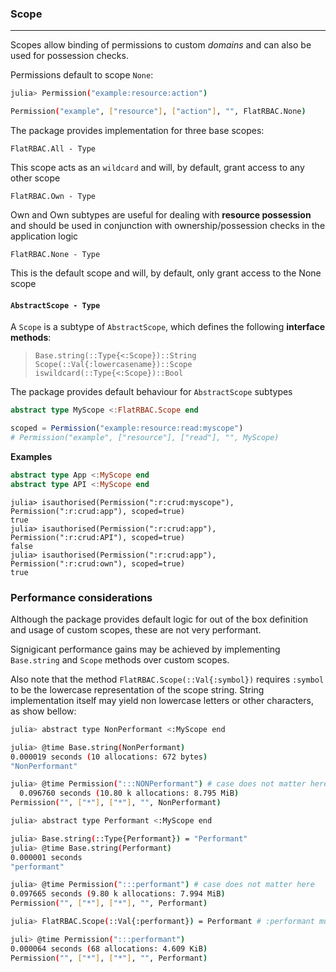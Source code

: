 ### Scope 
----------------

Scopes allow binding of permissions to custom _domains_ and can also be used for possession checks.

Permissions default to scope `None`:
```bash
julia> Permission("example:resource:action")

Permission("example", ["resource"], ["action"], "", FlatRBAC.None)
```

The package provides implementation for three base scopes: 

`FlatRBAC.All - Type`

This scope acts as an `wildcard` and will, by default, grant access to any other scope

`FlatRBAC.Own - Type`

Own and Own subtypes are useful for dealing with **resource possession** and should be used in conjunction with ownership/possession checks in the application logic

`FlatRBAC.None - Type`

This is the default scope and will, by default, only grant access to the None scope

#### `AbstractScope - Type`

A `Scope` is a subtype of `AbstractScope`, which defines the following **interface methods**:

>`Base.string(::Type{<:Scope})::String`<br/>
>`Scope(::Val{:lowercasename})::Scope`<br/>
>`iswildcard(::Type{<:Scope})::Bool`<br/>

The package provides default behaviour for `AbstractScope` subtypes
```julia
abstract type MyScope <:FlatRBAC.Scope end

scoped = Permission("example:resource:read:myscope")
# Permission("example", ["resource"], ["read"], "", MyScope)
```
**Examples**
```julia
abstract type App <:MyScope end
abstract type API <:MyScope end
```
```jldoctest
julia> isauthorised(Permission(":r:crud:myscope"), Permission(":r:crud:app"), scoped=true)
true
julia> isauthorised(Permission(":r:crud:app"), Permission(":r:crud:API"), scoped=true)
false
julia> isauthorised(Permission(":r:crud:app"), Permission(":r:crud:own"), scoped=true)
true
```

### Performance considerations

Although the package provides default logic for out of the box definition and usage of custom scopes, these are not very performant.

Signigicant performance gains may be achieved by implementing `Base.string` and `Scope` methods over custom scopes.

Also note that the method `FlatRBAC.Scope(::Val{:symbol})` requires `:symbol` to be the lowercase representation of the scope string. String implementation itself may yield non lowercase letters or other characters, as show bellow:

```bash 
julia> abstract type NonPerformant <:MyScope end

julia> @time Base.string(NonPerformant)
0.000019 seconds (10 allocations: 672 bytes)
"NonPerformant"

julia> @time Permission(":::NONPerformant") # case does not matter here
  0.096760 seconds (10.80 k allocations: 8.795 MiB)
Permission("", ["*"], ["*"], "", NonPerformant)
```

```bash
julia> abstract type Performant <:MyScope end

julia> Base.string(::Type{Performant}) = "Performant"
julia> @time Base.string(Performant)
0.000001 seconds
"performant"

julia> @time Permission(":::performant") # case does not matter here
0.097665 seconds (9.80 k allocations: 7.994 MiB)
Permission("", ["*"], ["*"], "", Performant)

julia> FlatRBAC.Scope(::Val{:performant}) = Performant # :performant must be lowercase here

juli> @time Permission(":::performant")
0.000064 seconds (68 allocations: 4.609 KiB)
Permission("", ["*"], ["*"], "", Performant)
```
